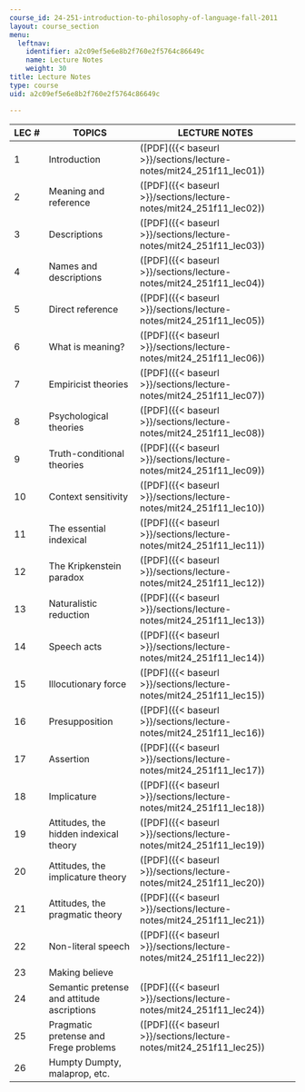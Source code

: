 ```yaml
---
course_id: 24-251-introduction-to-philosophy-of-language-fall-2011
layout: course_section
menu:
  leftnav:
    identifier: a2c09ef5e6e8b2f760e2f5764c86649c
    name: Lecture Notes
    weight: 30
title: Lecture Notes
type: course
uid: a2c09ef5e6e8b2f760e2f5764c86649c

---
```


| LEC # | TOPICS | LECTURE NOTES |
| --- | --- | --- |
| 1 | Introduction | ([PDF]({{< baseurl >}}/sections/lecture-notes/mit24_251f11_lec01)) |
| 2 | Meaning and reference | ([PDF]({{< baseurl >}}/sections/lecture-notes/mit24_251f11_lec02)) |
| 3 | Descriptions | ([PDF]({{< baseurl >}}/sections/lecture-notes/mit24_251f11_lec03)) |
| 4 | Names and descriptions | ([PDF]({{< baseurl >}}/sections/lecture-notes/mit24_251f11_lec04)) |
| 5 | Direct reference | ([PDF]({{< baseurl >}}/sections/lecture-notes/mit24_251f11_lec05)) |
| 6 | What is meaning? | ([PDF]({{< baseurl >}}/sections/lecture-notes/mit24_251f11_lec06)) |
| 7 | Empiricist theories | ([PDF]({{< baseurl >}}/sections/lecture-notes/mit24_251f11_lec07)) |
| 8 | Psychological theories | ([PDF]({{< baseurl >}}/sections/lecture-notes/mit24_251f11_lec08)) |
| 9 | Truth-conditional theories | ([PDF]({{< baseurl >}}/sections/lecture-notes/mit24_251f11_lec09)) |
| 10 | Context sensitivity | ([PDF]({{< baseurl >}}/sections/lecture-notes/mit24_251f11_lec10)) |
| 11 | The essential indexical | ([PDF]({{< baseurl >}}/sections/lecture-notes/mit24_251f11_lec11)) |
| 12 | The Kripkenstein paradox | ([PDF]({{< baseurl >}}/sections/lecture-notes/mit24_251f11_lec12)) |
| 13 | Naturalistic reduction | ([PDF]({{< baseurl >}}/sections/lecture-notes/mit24_251f11_lec13)) |
| 14 | Speech acts | ([PDF]({{< baseurl >}}/sections/lecture-notes/mit24_251f11_lec14)) |
| 15 | Illocutionary force | ([PDF]({{< baseurl >}}/sections/lecture-notes/mit24_251f11_lec15)) |
| 16 | Presupposition | ([PDF]({{< baseurl >}}/sections/lecture-notes/mit24_251f11_lec16)) |
| 17 | Assertion | ([PDF]({{< baseurl >}}/sections/lecture-notes/mit24_251f11_lec17)) |
| 18 | Implicature | ([PDF]({{< baseurl >}}/sections/lecture-notes/mit24_251f11_lec18)) |
| 19 | Attitudes, the hidden indexical theory | ([PDF]({{< baseurl >}}/sections/lecture-notes/mit24_251f11_lec19)) |
| 20 | Attitudes, the implicature theory | ([PDF]({{< baseurl >}}/sections/lecture-notes/mit24_251f11_lec20)) |
| 21 | Attitudes, the pragmatic theory | ([PDF]({{< baseurl >}}/sections/lecture-notes/mit24_251f11_lec21)) |
| 22 | Non-literal speech | ([PDF]({{< baseurl >}}/sections/lecture-notes/mit24_251f11_lec22)) |
| 23 | Making believe | &nbsp; |
| 24 | Semantic pretense and attitude ascriptions | ([PDF]({{< baseurl >}}/sections/lecture-notes/mit24_251f11_lec24)) |
| 25 | Pragmatic pretense and Frege problems | ([PDF]({{< baseurl >}}/sections/lecture-notes/mit24_251f11_lec25)) |
| 26 | Humpty Dumpty, malaprop, etc. |